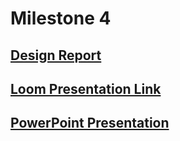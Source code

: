 # Milestone 4

## [Design Report](https://github.com/JasonHatfield/CST-391/blob/Milestone-4/Milestone%204.docx)

## [Loom Presentation Link](https://www.loom.com/share/37b62fac467b4c9fb0ed9f79605276d4)

## [PowerPoint Presentation]()
